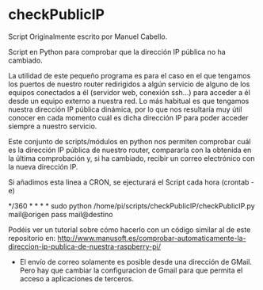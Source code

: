 # checkPublicIP

Script Originalmente escrito por Manuel Cabello.

Script en Python para comprobar que la dirección IP pública no ha cambiado.

La utilidad de este pequeño programa es para el caso en el que tengamos los puertos de nuestro router redirigidos a algún servicio de alguno de los equipos conectados a él (servidor web, conexión ssh...) para acceder a él desde un equipo externo a nuestra red. Lo más habitual es que tengamos nuestra dirección IP pública dinámica, por lo que nos resultaría muy útil conocer en cada momento cuál es dicha dirección IP para poder acceder siempre a nuestro servicio.

Este conjunto de scripts/módulos en python nos permiten comprobar cuál es la dirección IP pública de nuestro router, compararla con la obtenida en la última comprobación y, si ha cambiado, recibir un correo electrónico con la nueva dirección IP.

Si añadimos esta linea a CRON, se ejecturará el Script cada hora (crontab -e)

*/360 * * * * sudo python /home/pi/scripts/checkPublicIP/checkPublicIP.py mail@origen pass mail@destino

Podéis ver un tutorial sobre cómo hacerlo con un código similar al de este repositorio en: http://www.manusoft.es/comprobar-automaticamente-la-direccion-ip-publica-de-nuestra-raspberry-pi/


* El envío de correo solamente es posible desde una dirección de GMail. Pero hay que cambiar la configuracion de Gmail para que permita el acceso a aplicaciones de terceros. 
